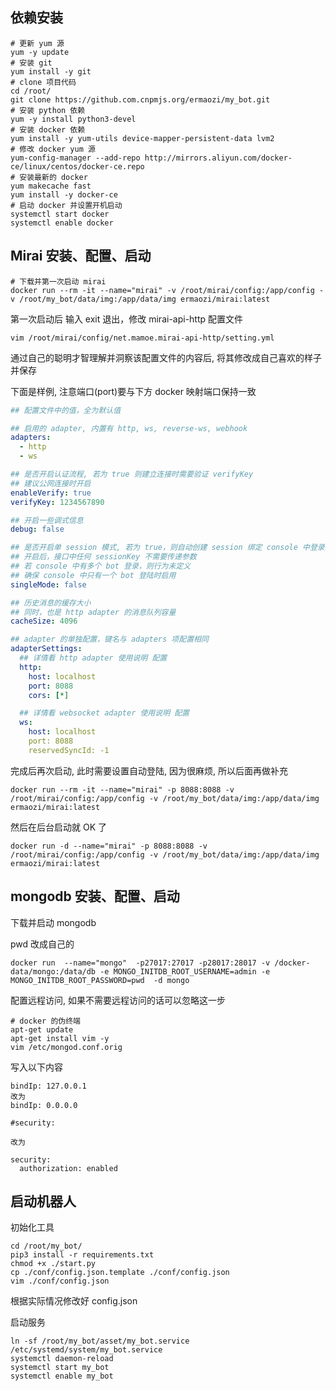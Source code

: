 ## 依赖安装
``` shell
# 更新 yum 源
yum -y update
# 安装 git
yum install -y git
# clone 项目代码
cd /root/
git clone https://github.com.cnpmjs.org/ermaozi/my_bot.git
# 安装 python 依赖
yum -y install python3-devel
# 安装 docker 依赖
yum install -y yum-utils device-mapper-persistent-data lvm2
# 修改 docker yum 源
yum-config-manager --add-repo http://mirrors.aliyun.com/docker-ce/linux/centos/docker-ce.repo
# 安装最新的 docker
yum makecache fast
yum install -y docker-ce
# 启动 docker 并设置开机启动
systemctl start docker
systemctl enable docker
```

## Mirai 安装、配置、启动
``` shell
# 下载并第一次启动 mirai
docker run --rm -it --name="mirai" -v /root/mirai/config:/app/config -v /root/my_bot/data/img:/app/data/img ermaozi/mirai:latest
```

第一次启动后 输入 exit 退出，修改 mirai-api-http 配置文件

``` shell
vim /root/mirai/config/net.mamoe.mirai-api-http/setting.yml
```

通过自己的聪明才智理解并洞察该配置文件的内容后, 将其修改成自己喜欢的样子并保存

下面是样例, 注意端口(port)要与下方 docker 映射端口保持一致

``` yaml
## 配置文件中的值，全为默认值

## 启用的 adapter, 内置有 http, ws, reverse-ws, webhook
adapters:
  - http
  - ws

## 是否开启认证流程, 若为 true 则建立连接时需要验证 verifyKey
## 建议公网连接时开启
enableVerify: true
verifyKey: 1234567890

## 开启一些调式信息
debug: false

## 是否开启单 session 模式, 若为 true，则自动创建 session 绑定 console 中登录的 bot
## 开启后，接口中任何 sessionKey 不需要传递参数
## 若 console 中有多个 bot 登录，则行为未定义
## 确保 console 中只有一个 bot 登陆时启用
singleMode: false

## 历史消息的缓存大小
## 同时，也是 http adapter 的消息队列容量
cacheSize: 4096

## adapter 的单独配置，键名与 adapters 项配置相同
adapterSettings:
  ## 详情看 http adapter 使用说明 配置
  http:
    host: localhost
    port: 8088
    cors: [*]

  ## 详情看 websocket adapter 使用说明 配置
  ws:
    host: localhost
    port: 8088
    reservedSyncId: -1
```

完成后再次启动, 此时需要设置自动登陆, 因为很麻烦, 所以后面再做补充

``` shell
docker run --rm -it --name="mirai" -p 8088:8088 -v /root/mirai/config:/app/config -v /root/my_bot/data/img:/app/data/img ermaozi/mirai:latest
```

然后在后台启动就 OK 了

``` shell
docker run -d --name="mirai" -p 8088:8088 -v /root/mirai/config:/app/config -v /root/my_bot/data/img:/app/data/img ermaozi/mirai:latest
```

## mongodb 安装、配置、启动

下载并启动 mongodb

pwd 改成自己的

``` shell
docker run  --name="mongo"  -p27017:27017 -p28017:28017 -v /docker-data/mongo:/data/db -e MONGO_INITDB_ROOT_USERNAME=admin -e MONGO_INITDB_ROOT_PASSWORD=pwd  -d mongo
```

配置远程访问, 如果不需要远程访问的话可以忽略这一步

``` shell
# docker 的伪终端
apt-get update
apt-get install vim -y
vim /etc/mongod.conf.orig
```

写入以下内容

```
bindIp: 127.0.0.1
改为
bindIp: 0.0.0.0
```

```
#security:

改为

security:
  authorization: enabled
```

## 启动机器人

初始化工具
``` shell
cd /root/my_bot/
pip3 install -r requirements.txt
chmod +x ./start.py
cp ./conf/config.json.template ./conf/config.json
vim ./conf/config.json
```

根据实际情况修改好 config.json

启动服务

``` shell
ln -sf /root/my_bot/asset/my_bot.service /etc/systemd/system/my_bot.service
systemctl daemon-reload
systemctl start my_bot
systemctl enable my_bot
```